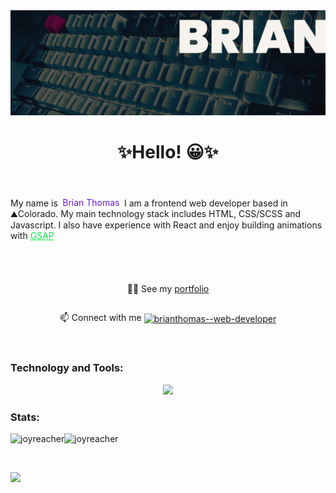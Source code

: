 <img src="./Banner.jpg"/>

<h1 align="center">✨Hello! 😀✨</h1>

<div style="margin:3.9em 0">
  <p>My name is <span style="color: #671bdf;background: white; padding:.01em .25em; border-radius:9px">Brian Thomas</span> I am a frontend web developer based in ⛰️Colorado. My main technology stack includes HTML, CSS/SCSS and Javascript. I also have experience with React and enjoy building animations with <a style="color: rgb(10, 228, 72);" href="https://gsap.com">GSAP</a> </p>
</div>


<div style="display:flex;align-items: center;flex-direction:column;margin:3em 0;">

  👨‍💻 See my [portfolio](https://www.brianthomas-develops.com/)
  
  📫 Connect with me <a href="https://linkedin.com/in/brianthomas--web-developer" target="blank"><img align="center" src="https://raw.githubusercontent.com/rahuldkjain/github-profile-readme-generator/master/src/images/icons/Social/linked-in-alt.svg" alt="brianthomas--web-developer" height="30" width="40" /></a>
  
</div>

<h3 align="left">Technology and Tools:</h3>

<p align="center">
  <a href="https://skillicons.dev">
    <img src="https://skillicons.dev/icons?i=html,css,js,sass,react,emotion,gatsby,jest,wordpress,xd" />
  </a>
</p>

<h3 align="left">Stats:</h3>

<div align="center" style="display:flex; max-width: 50%">
  <img align="left" src="https://github-readme-stats.vercel.app/api/top-langs?username=brian7homas&show_icons=true&locale=en&layout=compact" alt="joyreacher" />
  <img align="right" src="https://github-readme-stats.vercel.app/api?username=brian7homas&show_icons=true&locale=en" alt="joyreacher" />
  
</div>

<p>&nbsp;</p>

<a href="https://wakatime.com"><img src="https://wakatime.com/share/@b98a55ec-55a8-4a5a-b61b-25549fd750b8/d0617448-9ff2-4b77-bc2f-ae8d9c9373ce.png" /></a>
